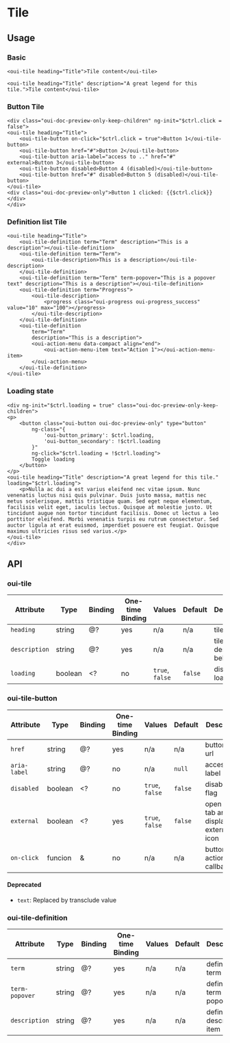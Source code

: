 # Tile

<component-status cx-design="partial" ux="rc"></component-status>

## Usage

### Basic

```html:preview
<oui-tile heading="Title">Tile content</oui-tile>
```

```html:preview
<oui-tile heading="Title" description="A great legend for this tile.">Tile content</oui-tile>
```

### Button Tile

```html:preview
<div class="oui-doc-preview-only-keep-children" ng-init="$ctrl.click = false">
<oui-tile heading="Title">
    <oui-tile-button on-click="$ctrl.click = true">Button 1</oui-tile-button>
    <oui-tile-button href="#">Button 2</oui-tile-button>
    <oui-tile-button aria-label="access to .." href="#" external>Button 3</oui-tile-button>
    <oui-tile-button disabled>Button 4 (disabled)</oui-tile-button>
    <oui-tile-button href="#" disabled>Button 5 (disabled)</oui-tile-button>
</oui-tile>
<div class="oui-doc-preview-only">Button 1 clicked: {{$ctrl.click}}</div>
</div>
```

### Definition list Tile

```html:preview
<oui-tile heading="Title">
    <oui-tile-definition term="Term" description="This is a description"></oui-tile-definition>
    <oui-tile-definition term="Term">
        <oui-tile-description>This is a description</oui-tile-description>
    </oui-tile-definition>
    <oui-tile-definition term="Term" term-popover="This is a popover text" description="This is a description"></oui-tile-definition>
    <oui-tile-definition term="Progress">
        <oui-tile-description>
            <progress class="oui-progress oui-progress_success" value="10" max="100"></progress>
        </oui-tile-description>
    </oui-tile-definition>
    <oui-tile-definition
        term="Term"
        description="This is a description">
        <oui-action-menu data-compact align="end">
            <oui-action-menu-item text="Action 1"></oui-action-menu-item>
        </oui-action-menu>
    </oui-tile-definition>
</oui-tile>
```

### Loading state

```html:preview
<div ng-init="$ctrl.loading = true" class="oui-doc-preview-only-keep-children">
<p>
    <button class="oui-button oui-doc-preview-only" type="button"
        ng-class="{
            'oui-button_primary': $ctrl.loading,
            'oui-button_secondary': !$ctrl.loading
        }"
        ng-click="$ctrl.loading = !$ctrl.loading">
        Toggle loading
    </button>
</p>
<oui-tile heading="Title" description="A great legend for this tile." loading="$ctrl.loading">
    <p>Nulla ac dui a est varius eleifend nec vitae ipsum. Nunc venenatis luctus nisi quis pulvinar. Duis justo massa, mattis nec metus scelerisque, mattis tristique quam. Sed eget neque elementum, facilisis velit eget, iaculis lectus. Quisque at molestie justo. Ut tincidunt augue non tortor tincidunt facilisis. Donec ut lectus a leo porttitor eleifend. Morbi venenatis turpis eu rutrum consectetur. Sed auctor ligula at erat euismod, imperdiet posuere est feugiat. Quisque maximus ultricies risus sed varius.</p>
</oui-tile>
</div>
```

## API

### oui-tile

| Attribute         | Type      | Binding   | One-time Binding  | Values            | Default   | Description
| ----              | ----      | ----      | ----              | ----              | ----      | ----
| `heading`         | string    | @?        | yes               | n/a               | n/a       | tile title
| `description`     | string    | @?        | yes               | n/a               | n/a       | tile description behind title
| `loading`         | boolean   | <?        | no                | `true`, `false`   | `false`   | display loader flag

### oui-tile-button

| Attribute         | Type      | Binding   | One-time Binding  | Values            | Default   | Description
| ----              | ----      | ----      | ----              | ----              | ----      | ----
| `href`            | string    | @?        | yes               | n/a               | n/a       | button link url
| `aria-label`      | string    | @?        | no                | n/a               | `null`    | accessibility label
| `disabled`        | boolean   | <?        | no                | `true`, `false`   | `false`   | disabled flag
| `external`        | boolean   | <?        | yes               | `true`, `false`   | `false`   | open in new tab and display external icon
| `on-click`        | funcion   | &         | no                | n/a               | n/a       | button action callback

#### Deprecated

* `text`: Replaced by transclude value

### oui-tile-definition

| Attribute         | Type     | Binding    | One-time Binding  | Values            | Default   | Description
| ----              | ----     | ----       | ----              | ----              | ----      | ----
| `term`            | string   | @?         | yes               | n/a               | n/a       | definition term item
| `term-popover`    | string   | @?         | yes               | n/a               | n/a       | definition term item popover
| `description`     | string   | @?         | yes               | n/a               | n/a       | definition description item
